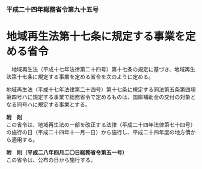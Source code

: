 ### 平成二十四年総務省令第九十五号  
# 地域再生法第十七条に規定する事業を定める省令  
　地域再生法（平成十七年法律第二十四号）第十七条の規定に基づき、地域再生法第十七条に規定する事業を定める省令を次のように定める。  
  
地域再生法（平成十七年法律第二十四号）第十七条に規定する同法第五条第四項第四号ハに規定する事業で総務省令で定めるものは、国庫補助金の交付の対象となる同号ハに規定する事業とする。  
  
**附　則**  
この省令は、地域再生法の一部を改正する法律（平成二十四年法律第七十四号）の施行の日（平成二十四年十一月一日）から施行し、平成二十四年度の地方債から適用する。  
  
**附　則（平成二八年四月二〇日総務省令第五一号）**  
この省令は、公布の日から施行する。  
  
